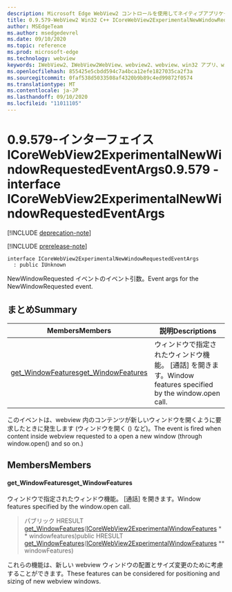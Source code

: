 ```yaml
---
description: Microsoft Edge WebView2 コントロールを使用してネイティブアプリケーションに web 技術 (HTML、CSS、JavaScript) を埋め込む
title: 0.9.579-WebView2 Win32 C++ ICoreWebView2ExperimentalNewWindowRequestedEventArgs
author: MSEdgeTeam
ms.author: msedgedevrel
ms.date: 09/10/2020
ms.topic: reference
ms.prod: microsoft-edge
ms.technology: webview
keywords: IWebView2、IWebView2WebView、webview2、webview、win32 アプリ、win32、edge、ICoreWebView2、ICoreWebView2Controller、browser control、edge html、ICoreWebView2ExperimentalNewWindowRequestedEventArgs
ms.openlocfilehash: 855425e5cbdd594c7a4bca12efe1827035ca2f3a
ms.sourcegitcommit: 0faf538d5033508af4320b9b89c4ed99872f0574
ms.translationtype: MT
ms.contentlocale: ja-JP
ms.lasthandoff: 09/10/2020
ms.locfileid: "11011105"
---
```

# <span data-ttu-id="394ec-104">0.9.579-インターフェイス ICoreWebView2ExperimentalNewWindowRequestedEventArgs</span><span class="sxs-lookup"><span data-stu-id="394ec-104">0.9.579 - interface ICoreWebView2ExperimentalNewWindowRequestedEventArgs</span></span> 

[!INCLUDE [deprecation-note](../../includes/deprecation-note.md)]

[!INCLUDE [prerelease-note](../../includes/prerelease-note.md)]

```
interface ICoreWebView2ExperimentalNewWindowRequestedEventArgs
  : public IUnknown
```

<span data-ttu-id="394ec-105">NewWindowRequested イベントのイベント引数。</span><span class="sxs-lookup"><span data-stu-id="394ec-105">Event args for the NewWindowRequested event.</span></span>

## <span data-ttu-id="394ec-106">まとめ</span><span class="sxs-lookup"><span data-stu-id="394ec-106">Summary</span></span>

 <span data-ttu-id="394ec-107">Members</span><span class="sxs-lookup"><span data-stu-id="394ec-107">Members</span></span>                        | <span data-ttu-id="394ec-108">説明</span><span class="sxs-lookup"><span data-stu-id="394ec-108">Descriptions</span></span>
--------------------------------|---------------------------------------------
[<span data-ttu-id="394ec-109">get_WindowFeatures</span><span class="sxs-lookup"><span data-stu-id="394ec-109">get_WindowFeatures</span></span>](#get_windowfeatures) | <span data-ttu-id="394ec-110">ウィンドウで指定されたウィンドウ機能。 [通話] を開きます。</span><span class="sxs-lookup"><span data-stu-id="394ec-110">Window features specified by the window.open call.</span></span>

<span data-ttu-id="394ec-111">このイベントは、webview 内のコンテンツが新しいウィンドウを開くように要求したときに発生します (ウィンドウを開く () など)。</span><span class="sxs-lookup"><span data-stu-id="394ec-111">The event is fired when content inside webview requested to a open a new window (through window.open() and so on.)</span></span>

## <span data-ttu-id="394ec-112">Members</span><span class="sxs-lookup"><span data-stu-id="394ec-112">Members</span></span>

#### <span data-ttu-id="394ec-113">get_WindowFeatures</span><span class="sxs-lookup"><span data-stu-id="394ec-113">get_WindowFeatures</span></span> 

<span data-ttu-id="394ec-114">ウィンドウで指定されたウィンドウ機能。 [通話] を開きます。</span><span class="sxs-lookup"><span data-stu-id="394ec-114">Window features specified by the window.open call.</span></span>

> <span data-ttu-id="394ec-115">パブリック HRESULT [get_WindowFeatures](#get_windowfeatures)([ICoreWebView2ExperimentalWindowFeatures](icorewebview2experimentalwindowfeatures.md) \* \* windowfeatures)</span><span class="sxs-lookup"><span data-stu-id="394ec-115">public HRESULT [get_WindowFeatures](#get_windowfeatures)([ICoreWebView2ExperimentalWindowFeatures](icorewebview2experimentalwindowfeatures.md) \*\* windowFeatures)</span></span>

<span data-ttu-id="394ec-116">これらの機能は、新しい webview ウィンドウの配置とサイズ変更のために考慮することができます。</span><span class="sxs-lookup"><span data-stu-id="394ec-116">These features can be considered for positioning and sizing of new webview windows.</span></span>


